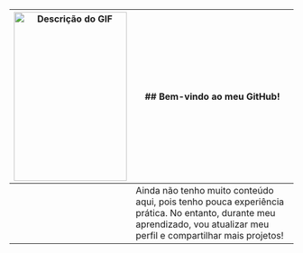 | <img src="https://i.imgur.com/Ozsyrfy.gif" alt="Descrição do GIF" height="300" width="200"> | ## Bem-vindo ao meu GitHub! |
| ------------------------------------------ | --------------------------- |
||Ainda não tenho muito conteúdo aqui, pois tenho pouca experiência prática. No entanto, durante meu aprendizado, vou atualizar meu perfil e compartilhar mais projetos! 

